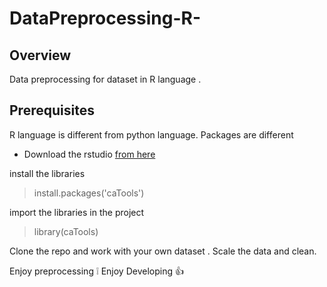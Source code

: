 # DataPreprocessing-R-

## Overview 
Data preprocessing for dataset in R language .

## Prerequisites 

R language is different from python language. Packages are different 
- Download the rstudio [from here](https://www.rstudio.com/products/rstudio/download/)

install the libraries 
> install.packages('caTools') 

import the libraries in the project 

>library(caTools)

Clone the repo and work with your own dataset . Scale the data and clean.

Enjoy preprocessing :grey_exclamation: Enjoy Developing :thumbsup:
